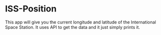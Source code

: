 # ISS-Position
This app will give you the current longitude and latitude of the International Space Station. 
It uses API to get the data and it just simply prints it.
